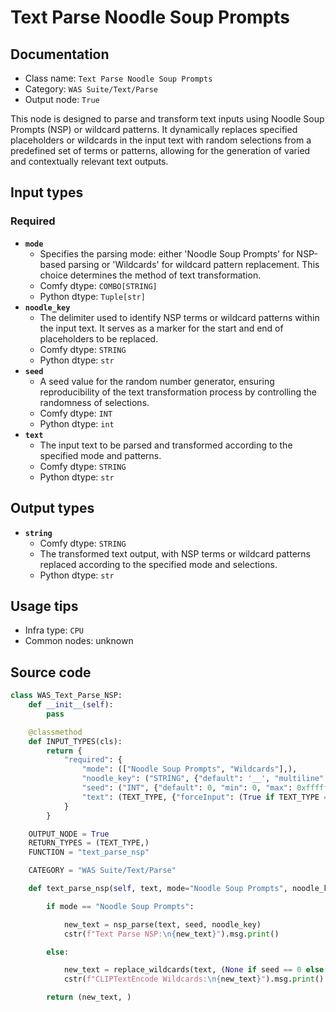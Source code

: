 # Text Parse Noodle Soup Prompts
## Documentation
- Class name: `Text Parse Noodle Soup Prompts`
- Category: `WAS Suite/Text/Parse`
- Output node: `True`

This node is designed to parse and transform text inputs using Noodle Soup Prompts (NSP) or wildcard patterns. It dynamically replaces specified placeholders or wildcards in the input text with random selections from a predefined set of terms or patterns, allowing for the generation of varied and contextually relevant text outputs.
## Input types
### Required
- **`mode`**
    - Specifies the parsing mode: either 'Noodle Soup Prompts' for NSP-based parsing or 'Wildcards' for wildcard pattern replacement. This choice determines the method of text transformation.
    - Comfy dtype: `COMBO[STRING]`
    - Python dtype: `Tuple[str]`
- **`noodle_key`**
    - The delimiter used to identify NSP terms or wildcard patterns within the input text. It serves as a marker for the start and end of placeholders to be replaced.
    - Comfy dtype: `STRING`
    - Python dtype: `str`
- **`seed`**
    - A seed value for the random number generator, ensuring reproducibility of the text transformation process by controlling the randomness of selections.
    - Comfy dtype: `INT`
    - Python dtype: `int`
- **`text`**
    - The input text to be parsed and transformed according to the specified mode and patterns.
    - Comfy dtype: `STRING`
    - Python dtype: `str`
## Output types
- **`string`**
    - Comfy dtype: `STRING`
    - The transformed text output, with NSP terms or wildcard patterns replaced according to the specified mode and selections.
    - Python dtype: `str`
## Usage tips
- Infra type: `CPU`
- Common nodes: unknown


## Source code
```python
class WAS_Text_Parse_NSP:
    def __init__(self):
        pass

    @classmethod
    def INPUT_TYPES(cls):
        return {
            "required": {
                "mode": (["Noodle Soup Prompts", "Wildcards"],),
                "noodle_key": ("STRING", {"default": '__', "multiline": False}),
                "seed": ("INT", {"default": 0, "min": 0, "max": 0xffffffffffffffff}),
                "text": (TEXT_TYPE, {"forceInput": (True if TEXT_TYPE == 'STRING' else False)}),
            }
        }

    OUTPUT_NODE = True
    RETURN_TYPES = (TEXT_TYPE,)
    FUNCTION = "text_parse_nsp"

    CATEGORY = "WAS Suite/Text/Parse"

    def text_parse_nsp(self, text, mode="Noodle Soup Prompts", noodle_key='__', seed=0):

        if mode == "Noodle Soup Prompts":

            new_text = nsp_parse(text, seed, noodle_key)
            cstr(f"Text Parse NSP:\n{new_text}").msg.print()

        else:

            new_text = replace_wildcards(text, (None if seed == 0 else seed), noodle_key)
            cstr(f"CLIPTextEncode Wildcards:\n{new_text}").msg.print()

        return (new_text, )

```
